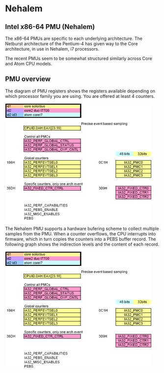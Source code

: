 # Nehalem

## Intel x86-64 PMU (Nehalem)

The x86-64 PMUs are specific to each underlying architecture. The Netburst architecture of the Pentium-4 has given way to the Core architecture, in use in Nehalem, i7 processors.

The recent PMUs seem to be somewhat structured similarly across Core and Atom CPU models.

## PMU overview

The diagram of PMU registers shows the registers available depending on which processor family you are using. You are offered at least 4 counters.

![X86-64_pmu](./X86-64_pmu.png)

The Nehalem PMU supports a hardware bufering scheme to collect multiple samples from the PMU. When a counter overflows, the CPU interrupts into firmware, which in turn copies the counters into a PEBS buffer record. The following graph shows the indirection levels and the content of each record.

![X86-64_pebs](./X86-64_pmu.png)
